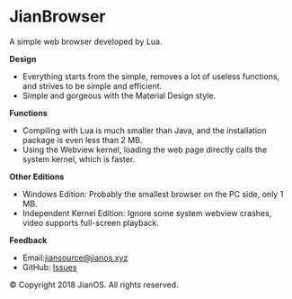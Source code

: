 # JianBrowser
A simple web browser developed by Lua.

**Design**
* Everything starts from the simple, removes a lot of useless functions, and strives to be simple and efficient.
* Simple and gorgeous with the Material Design style.

**Functions**
* Compiling with Lua is much smaller than Java, and the installation package is even less than 2 MB.
* Using the Webview kernel, loading the web page directly calls the system kernel, which is faster.

**Other Editions**
* Windows Edition: Probably the smallest browser on the PC side, only 1 MB.
* Independent Kernel Edition: Ignore some system webview crashes, video supports full-screen playback.

**Feedback**
* Email:[jiansource@jianos.xyz](mailto:jiansource.xyz)
* GitHub: [Issues](https://github.com/JianSource/JianBrowser/issues)

© Copyright 2018 JianOS. All rights reserved.
